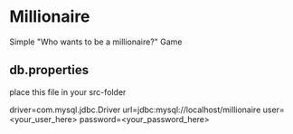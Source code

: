 # Millionaire
Simple "Who wants to be a millionaire?" Game


## db.properties

place this file in your src-folder

driver=com.mysql.jdbc.Driver
url=jdbc:mysql://localhost/millionaire 
user=<your_user_here> 
password=<your_password_here>
